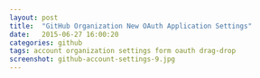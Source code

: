 ```yaml
---
layout: post
title:  "GitHub Organization New OAuth Application Settings"
date:   2015-06-27 16:00:20
categories: github
tags: account organization settings form oauth drag-drop
screenshot: github-account-settings-9.jpg
---
```

